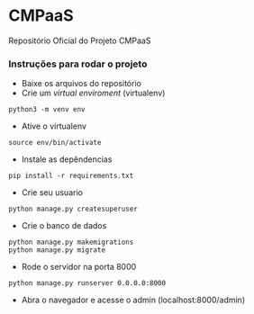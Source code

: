 # CMPaaS
Repositório Oficial do Projeto CMPaaS

### Instruções para rodar o projeto

* Baixe os arquivos do repositório
* Crie um *virtual enviroment* (virtualenv)

```
python3 -m venv env
```

* Ative o virtualenv

```
source env/bin/activate
```

* Instale as depêndencias

```
pip install -r requirements.txt
```

* Crie seu usuario

```
python manage.py createsuperuser
```

* Crie o banco de dados

```
python manage.py makemigrations
python manage.py migrate
```

* Rode o servidor na porta 8000

```
python manage.py runserver 0.0.0.0:8000
```

* Abra o navegador e acesse o admin (localhost:8000/admin)
